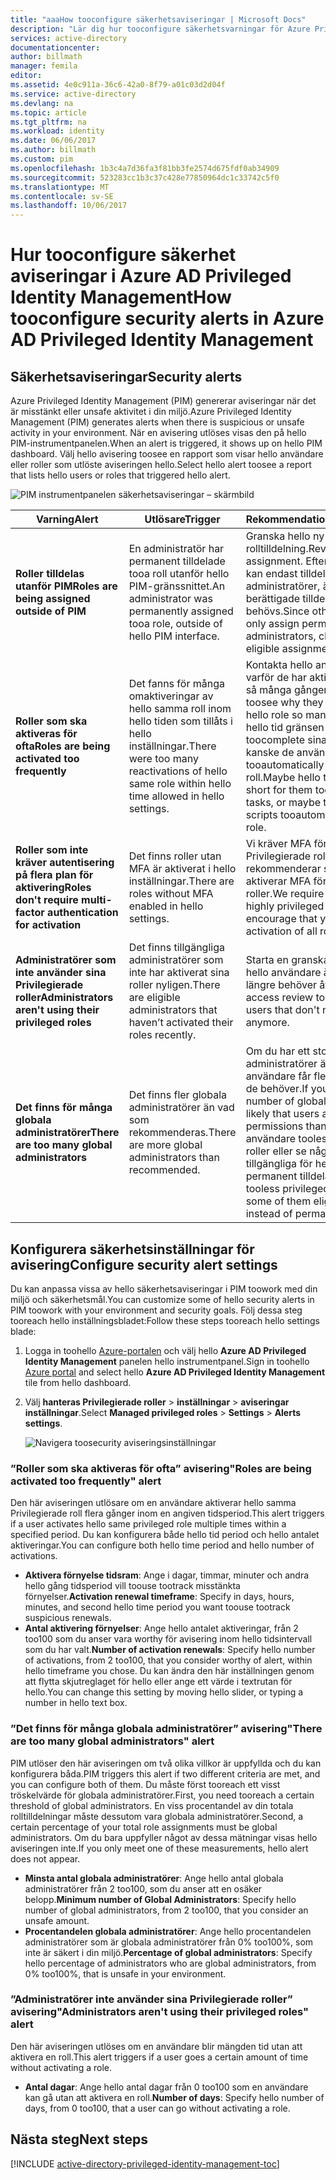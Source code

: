 ```yaml
---
title: "aaaHow tooconfigure säkerhetsaviseringar | Microsoft Docs"
description: "Lär dig hur tooconfigure säkerhetsvarningar för Azure Privileged Identity Management-tillägg."
services: active-directory
documentationcenter: 
author: billmath
manager: femila
editor: 
ms.assetid: 4e0c911a-36c6-42a0-8f79-a01c03d2d04f
ms.service: active-directory
ms.devlang: na
ms.topic: article
ms.tgt_pltfrm: na
ms.workload: identity
ms.date: 06/06/2017
ms.author: billmath
ms.custom: pim
ms.openlocfilehash: 1b3c4a7d36fa3f81bb3fe2574d675fdf0ab34909
ms.sourcegitcommit: 523283cc1b3c37c428e77850964dc1c33742c5f0
ms.translationtype: MT
ms.contentlocale: sv-SE
ms.lasthandoff: 10/06/2017
---
```

# <a name="how-tooconfigure-security-alerts-in-azure-ad-privileged-identity-management"></a><span data-ttu-id="693e3-103">Hur tooconfigure säkerhet aviseringar i Azure AD Privileged Identity Management</span><span class="sxs-lookup"><span data-stu-id="693e3-103">How tooconfigure security alerts in Azure AD Privileged Identity Management</span></span>
## <a name="security-alerts"></a><span data-ttu-id="693e3-104">Säkerhetsaviseringar</span><span class="sxs-lookup"><span data-stu-id="693e3-104">Security alerts</span></span>
<span data-ttu-id="693e3-105">Azure Privileged Identity Management (PIM) genererar aviseringar när det är misstänkt eller unsafe aktivitet i din miljö.</span><span class="sxs-lookup"><span data-stu-id="693e3-105">Azure Privileged Identity Management (PIM) generates alerts when there is suspicious or unsafe activity in your environment.</span></span> <span data-ttu-id="693e3-106">När en avisering utlöses visas den på hello PIM-instrumentpanelen.</span><span class="sxs-lookup"><span data-stu-id="693e3-106">When an alert is triggered, it shows up on hello PIM dashboard.</span></span> <span data-ttu-id="693e3-107">Välj hello avisering toosee en rapport som visar hello användare eller roller som utlöste aviseringen hello.</span><span class="sxs-lookup"><span data-stu-id="693e3-107">Select hello alert toosee a report that lists hello users or roles that triggered hello alert.</span></span>

![PIM instrumentpanelen säkerhetsaviseringar – skärmbild][1]

| <span data-ttu-id="693e3-109">Varning</span><span class="sxs-lookup"><span data-stu-id="693e3-109">Alert</span></span> | <span data-ttu-id="693e3-110">Utlösare</span><span class="sxs-lookup"><span data-stu-id="693e3-110">Trigger</span></span> | <span data-ttu-id="693e3-111">Rekommendation</span><span class="sxs-lookup"><span data-stu-id="693e3-111">Recommendation</span></span> |
| --- | --- | --- |
| <span data-ttu-id="693e3-112">**Roller tilldelas utanför PIM**</span><span class="sxs-lookup"><span data-stu-id="693e3-112">**Roles are being assigned outside of PIM**</span></span> |<span data-ttu-id="693e3-113">En administratör har permanent tilldelade tooa roll utanför hello PIM-gränssnittet.</span><span class="sxs-lookup"><span data-stu-id="693e3-113">An administrator was permanently assigned tooa role, outside of hello PIM interface.</span></span> |<span data-ttu-id="693e3-114">Granska hello ny rolltilldelning.</span><span class="sxs-lookup"><span data-stu-id="693e3-114">Review hello new role assignment.</span></span> <span data-ttu-id="693e3-115">Eftersom andra tjänster kan endast tilldelas permanenta administratörer, ändra den tooan berättigade tilldelning om det behövs.</span><span class="sxs-lookup"><span data-stu-id="693e3-115">Since other services can only assign permanent administrators, change it tooan eligible assignment if necessary.</span></span> |
| <span data-ttu-id="693e3-116">**Roller som ska aktiveras för ofta**</span><span class="sxs-lookup"><span data-stu-id="693e3-116">**Roles are being activated too frequently**</span></span> |<span data-ttu-id="693e3-117">Det fanns för många omaktiveringar av hello samma roll inom hello tiden som tillåts i hello inställningar.</span><span class="sxs-lookup"><span data-stu-id="693e3-117">There were too many reactivations of hello same role within hello time allowed in hello settings.</span></span> |<span data-ttu-id="693e3-118">Kontakta hello användaren toosee varför de har aktiverat hello rollen så många gånger.</span><span class="sxs-lookup"><span data-stu-id="693e3-118">Contact hello user toosee why they have activated hello role so many times.</span></span> <span data-ttu-id="693e3-119">Kanske hello tid gränsen är för kort för dem toocomplete sina uppgifter, eller kanske de använder skript tooautomatically aktivera en roll.</span><span class="sxs-lookup"><span data-stu-id="693e3-119">Maybe hello time limit is too short for them toocomplete their tasks, or maybe they're using scripts tooautomatically activate a role.</span></span> |
| <span data-ttu-id="693e3-120">**Roller som inte kräver autentisering på flera plan för aktivering**</span><span class="sxs-lookup"><span data-stu-id="693e3-120">**Roles don't require multi-factor authentication for activation**</span></span> |<span data-ttu-id="693e3-121">Det finns roller utan MFA är aktiverat i hello inställningar.</span><span class="sxs-lookup"><span data-stu-id="693e3-121">There are roles without MFA enabled in hello settings.</span></span> |<span data-ttu-id="693e3-122">Vi kräver MFA för hello mest mycket Privilegierade roller, men rekommenderar starkt att du aktiverar MFA för aktivering av alla roller.</span><span class="sxs-lookup"><span data-stu-id="693e3-122">We require MFA for hello most highly privileged roles, but strongly encourage that you enable MFA for activation of all roles.</span></span> |
| <span data-ttu-id="693e3-123">**Administratörer som inte använder sina Privilegierade roller**</span><span class="sxs-lookup"><span data-stu-id="693e3-123">**Administrators aren't using their privileged roles**</span></span> |<span data-ttu-id="693e3-124">Det finns tillgängliga administratörer som inte har aktiverat sina roller nyligen.</span><span class="sxs-lookup"><span data-stu-id="693e3-124">There are eligible administrators that haven’t activated their roles recently.</span></span> |<span data-ttu-id="693e3-125">Starta en granska toodetermine hello användare åtkomst som inte längre behöver åtkomst.</span><span class="sxs-lookup"><span data-stu-id="693e3-125">Start an access review toodetermine hello users that don't need access anymore.</span></span> |
| <span data-ttu-id="693e3-126">**Det finns för många globala administratörer**</span><span class="sxs-lookup"><span data-stu-id="693e3-126">**There are too many global administrators**</span></span> |<span data-ttu-id="693e3-127">Det finns fler globala administratörer än vad som rekommenderas.</span><span class="sxs-lookup"><span data-stu-id="693e3-127">There are more global administrators than recommended.</span></span> |<span data-ttu-id="693e3-128">Om du har ett stort antal globala administratörer är det troligt att användare får fler behörigheter än de behöver.</span><span class="sxs-lookup"><span data-stu-id="693e3-128">If you have a high number of global administrators, it's likely that users are getting more permissions than they need.</span></span> <span data-ttu-id="693e3-129">Flytta användare tooless Privilegierade roller eller se några av dem tillgängliga för hello roll i stället för permanent tilldelade.</span><span class="sxs-lookup"><span data-stu-id="693e3-129">Move users tooless privileged roles, or make some of them eligible for hello role instead of permanently assigned.</span></span> |

## <a name="configure-security-alert-settings"></a><span data-ttu-id="693e3-130">Konfigurera säkerhetsinställningar för avisering</span><span class="sxs-lookup"><span data-stu-id="693e3-130">Configure security alert settings</span></span>
<span data-ttu-id="693e3-131">Du kan anpassa vissa av hello säkerhetsaviseringar i PIM toowork med din miljö och säkerhetsmål.</span><span class="sxs-lookup"><span data-stu-id="693e3-131">You can customize some of hello security alerts in PIM toowork with your environment and security goals.</span></span> <span data-ttu-id="693e3-132">Följ dessa steg tooreach hello inställningsbladet:</span><span class="sxs-lookup"><span data-stu-id="693e3-132">Follow these steps tooreach hello settings blade:</span></span>

1. <span data-ttu-id="693e3-133">Logga in toohello [Azure-portalen](https://portal.azure.com/) och välj hello **Azure AD Privileged Identity Management** panelen hello instrumentpanel.</span><span class="sxs-lookup"><span data-stu-id="693e3-133">Sign in toohello [Azure portal](https://portal.azure.com/) and select hello **Azure AD Privileged Identity Management** tile from hello dashboard.</span></span>
2. <span data-ttu-id="693e3-134">Välj **hanteras Privilegierade roller** > **inställningar** > **aviseringar inställningar**.</span><span class="sxs-lookup"><span data-stu-id="693e3-134">Select **Managed privileged roles** > **Settings** > **Alerts settings**.</span></span>
   
    ![Navigera toosecurity aviseringsinställningar][2]

### <a name="roles-are-being-activated-too-frequently-alert"></a><span data-ttu-id="693e3-136">”Roller som ska aktiveras för ofta” avisering</span><span class="sxs-lookup"><span data-stu-id="693e3-136">"Roles are being activated too frequently" alert</span></span>
<span data-ttu-id="693e3-137">Den här aviseringen utlösare om en användare aktiverar hello samma Privilegierade roll flera gånger inom en angiven tidsperiod.</span><span class="sxs-lookup"><span data-stu-id="693e3-137">This alert triggers if a user activates hello same privileged role multiple times within a specified period.</span></span> <span data-ttu-id="693e3-138">Du kan konfigurera både hello tid period och hello antalet aktiveringar.</span><span class="sxs-lookup"><span data-stu-id="693e3-138">You can configure both hello time period and hello number of activations.</span></span>

* <span data-ttu-id="693e3-139">**Aktivera förnyelse tidsram**: Ange i dagar, timmar, minuter och andra hello gång tidsperiod vill toouse tootrack misstänkta förnyelser.</span><span class="sxs-lookup"><span data-stu-id="693e3-139">**Activation renewal timeframe**: Specify in days, hours, minutes, and second hello time period you want toouse tootrack suspicious renewals.</span></span>
* <span data-ttu-id="693e3-140">**Antal aktivering förnyelser**: Ange hello antalet aktiveringar, från 2 too100 som du anser vara worthy för avisering inom hello tidsintervall som du har valt.</span><span class="sxs-lookup"><span data-stu-id="693e3-140">**Number of activation renewals**: Specify hello number of activations, from 2 too100, that you consider worthy of alert, within hello timeframe you chose.</span></span> <span data-ttu-id="693e3-141">Du kan ändra den här inställningen genom att flytta skjutreglaget för hello eller ange ett värde i textrutan för hello.</span><span class="sxs-lookup"><span data-stu-id="693e3-141">You can change this setting by moving hello slider, or typing a number in hello text box.</span></span>

### <a name="there-are-too-many-global-administrators-alert"></a><span data-ttu-id="693e3-142">”Det finns för många globala administratörer” avisering</span><span class="sxs-lookup"><span data-stu-id="693e3-142">"There are too many global administrators" alert</span></span>
<span data-ttu-id="693e3-143">PIM utlöser den här aviseringen om två olika villkor är uppfyllda och du kan konfigurera båda.</span><span class="sxs-lookup"><span data-stu-id="693e3-143">PIM triggers this alert if two different criteria are met, and you can configure both of them.</span></span> <span data-ttu-id="693e3-144">Du måste först tooreach ett visst tröskelvärde för globala administratörer.</span><span class="sxs-lookup"><span data-stu-id="693e3-144">First, you need tooreach a certain threshold of global administrators.</span></span> <span data-ttu-id="693e3-145">En viss procentandel av din totala rolltilldelningar måste dessutom vara globala administratörer.</span><span class="sxs-lookup"><span data-stu-id="693e3-145">Second, a certain percentage of your total role assignments must be global administrators.</span></span> <span data-ttu-id="693e3-146">Om du bara uppfyller något av dessa mätningar visas hello aviseringen inte.</span><span class="sxs-lookup"><span data-stu-id="693e3-146">If you only meet one of these measurements, hello alert does not appear.</span></span>  

* <span data-ttu-id="693e3-147">**Minsta antal globala administratörer**: Ange hello antal globala administratörer från 2 too100, som du anser att en osäker belopp.</span><span class="sxs-lookup"><span data-stu-id="693e3-147">**Minimum number of Global Administrators**: Specify hello number of global administrators, from 2 too100, that you consider an unsafe amount.</span></span>
* <span data-ttu-id="693e3-148">**Procentandelen globala administratörer**: Ange hello procentandelen administratörer som är globala administratörer från 0% too100%, som inte är säkert i din miljö.</span><span class="sxs-lookup"><span data-stu-id="693e3-148">**Percentage of global administrators**: Specify hello percentage of administrators who are global administrators, from 0% too100%, that is unsafe in your environment.</span></span>

### <a name="administrators-arent-using-their-privileged-roles-alert"></a><span data-ttu-id="693e3-149">”Administratörer inte använder sina Privilegierade roller” avisering</span><span class="sxs-lookup"><span data-stu-id="693e3-149">"Administrators aren't using their privileged roles" alert</span></span>
<span data-ttu-id="693e3-150">Den här aviseringen utlöses om en användare blir mängden tid utan att aktivera en roll.</span><span class="sxs-lookup"><span data-stu-id="693e3-150">This alert triggers if a user goes a certain amount of time without activating a role.</span></span>

* <span data-ttu-id="693e3-151">**Antal dagar**: Ange hello antal dagar från 0 too100 som en användare kan gå utan att aktivera en roll.</span><span class="sxs-lookup"><span data-stu-id="693e3-151">**Number of days**: Specify hello number of days, from 0 too100, that a user can go without activating a role.</span></span>

## <a name="next-steps"></a><span data-ttu-id="693e3-152">Nästa steg</span><span class="sxs-lookup"><span data-stu-id="693e3-152">Next steps</span></span>
[!INCLUDE [active-directory-privileged-identity-management-toc](../../includes/active-directory-privileged-identity-management-toc.md)]

<!--Image references-->

[1]: ./media/active-directory-privileged-identity-management-how-to-configure-security-alerts/PIM_security_dash.png
[2]: ./media/active-directory-privileged-identity-management-how-to-configure-security-alerts/PIM_security_settings.png
